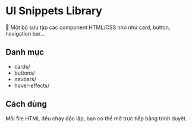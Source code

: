 # UI Snippets Library

📁 Một bộ sưu tập các component HTML/CSS nhỏ như card, button, navigation bar...

## Danh mục

- cards/
- buttons/
- navbars/
- hover-effects/

## Cách dùng

Mỗi file HTML đều chạy độc lập, bạn có thể mở trực tiếp bằng trình duyệt.
